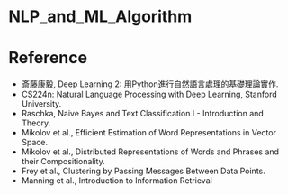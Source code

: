 # NLP_and_ML_Algorithm

# Reference
- 斎藤康毅, Deep Learning 2: 用Python進行自然語言處理的基礎理論實作.
- CS224n: Natural Language Processing with Deep Learning, Stanford University.
- Raschka, Naive Bayes and Text Classification I - Introduction and Theory.
- Mikolov et al., Efficient Estimation of Word Representations in Vector Space.
- Mikolov et al., Distributed Representations of Words and Phrases and their Compositionality.
- Frey et al., Clustering by Passing Messages Between Data Points.
- Manning et al., Introduction to Information Retrieval
